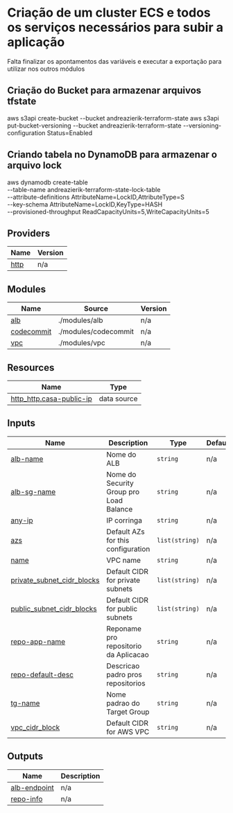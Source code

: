 # Criação de um cluster ECS e todos os serviços necessários para subir a aplicação

Falta finalizar os apontamentos das variáveis e executar a exportação para utilizar nos outros módulos

## Criação do Bucket para armazenar arquivos tfstate
aws s3api create-bucket --bucket andreazierik-terraform-state
aws s3api put-bucket-versioning --bucket andreazierik-terraform-state --versioning-configuration Status=Enabled

## Criando tabela no DynamoDB para armazenar o arquivo lock
aws dynamodb create-table \
--table-name andreazierik-terraform-state-lock-table \
--attribute-definitions AttributeName=LockID,AttributeType=S \
--key-schema AttributeName=LockID,KeyType=HASH \
--provisioned-throughput ReadCapacityUnits=5,WriteCapacityUnits=5
<!-- BEGIN_TF_DOCS -->


## Providers

| Name | Version |
|------|---------|
| <a name="provider_http"></a> [http](#provider\_http) | n/a |

## Modules

| Name | Source | Version |
|------|--------|---------|
| <a name="module_alb"></a> [alb](#module\_alb) | ./modules/alb | n/a |
| <a name="module_codecommit"></a> [codecommit](#module\_codecommit) | ./modules/codecommit | n/a |
| <a name="module_vpc"></a> [vpc](#module\_vpc) | ./modules/vpc | n/a |

## Resources

| Name | Type |
|------|------|
| [http_http.casa-public-ip](https://registry.terraform.io/providers/hashicorp/http/latest/docs/data-sources/http) | data source |

## Inputs

| Name | Description | Type | Default | Required |
|------|-------------|------|---------|:--------:|
| <a name="input_alb-name"></a> [alb-name](#input\_alb-name) | Nome do ALB | `string` | n/a | yes |
| <a name="input_alb-sg-name"></a> [alb-sg-name](#input\_alb-sg-name) | Nome do Security Group pro Load Balance | `string` | n/a | yes |
| <a name="input_any-ip"></a> [any-ip](#input\_any-ip) | IP corringa | `string` | n/a | yes |
| <a name="input_azs"></a> [azs](#input\_azs) | Default AZs for this configuration | `list(string)` | n/a | yes |
| <a name="input_name"></a> [name](#input\_name) | VPC name | `string` | n/a | yes |
| <a name="input_private_subnet_cidr_blocks"></a> [private\_subnet\_cidr\_blocks](#input\_private\_subnet\_cidr\_blocks) | Default CIDR for private subnets | `list(string)` | n/a | yes |
| <a name="input_public_subnet_cidr_blocks"></a> [public\_subnet\_cidr\_blocks](#input\_public\_subnet\_cidr\_blocks) | Default CIDR for public subnets | `list(string)` | n/a | yes |
| <a name="input_repo-app-name"></a> [repo-app-name](#input\_repo-app-name) | Reponame pro repositorio da Aplicacao | `string` | n/a | yes |
| <a name="input_repo-default-desc"></a> [repo-default-desc](#input\_repo-default-desc) | Descricao padro pros repositorios | `string` | n/a | yes |
| <a name="input_tg-name"></a> [tg-name](#input\_tg-name) | Nome padrao do Target Group | `string` | n/a | yes |
| <a name="input_vpc_cidr_block"></a> [vpc\_cidr\_block](#input\_vpc\_cidr\_block) | Default CIDR for AWS VPC | `string` | n/a | yes |

## Outputs

| Name | Description |
|------|-------------|
| <a name="output_alb-endpoint"></a> [alb-endpoint](#output\_alb-endpoint) | n/a |
| <a name="output_repo-info"></a> [repo-info](#output\_repo-info) | n/a |
<!-- END_TF_DOCS -->